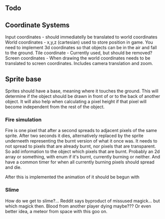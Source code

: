 ##

## Todo

## Coordinate Systems

Input coordinates - should immediatelly be translated to world coordinates
World coordinates - x,y,z (cartesian) used to store position in game. You need to implement 3d coordinates so that objects can be in the air and fall to the ground.
Tile coordinate - Currently used, but should be removed?
Screen coordinates - When drawing the world coordinates needs to be translated to screen coordinates. Includes camera translation and zoom.

## Sprite base
Sprites should have a base, meaning where it touches the ground. This will determine if the object should be drawn in front of or to the back of another object.
It will also help when calculating a pixel height if that pixel will become independent from the rest of the object. 

### Fire simulation
Fire is one pixel that after a second spreads to adjacent pixels of the same sprite.
After two seconds it dies, alternatively replaced by the sprite underneeth representing the burnt version of what it once was.
It needs to not spread to pixels that are already burnt, nor pixels that are transparent.
So add information to the object which pixels that are burnt. Probably an 2d array or something, with enum if it's burnt, currently burning or neither.
And have a common timer for when all currently burning pixels should spread and die.


After this is implemented the animation of it should be begun with

### Slime
How do we get to slime?... Reddit says byproduct of missused magick... but which magick then. Blood from another player dying maybe??? Or even better idea, a meteor from space with this goo on.